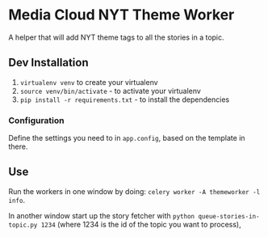 Media Cloud NYT Theme Worker
============================

A helper that will add NYT theme tags to all the stories in a topic.

Dev Installation
----------------

 1. `virtualenv venv` to create your virtualenv
 2. `source venv/bin/activate` - to activate your virtualenv
 3. `pip install -r requirements.txt` - to install the dependencies

### Configuration

Define the settings you need to in `app.config`, based on the template in there.

Use
---

Run the workers in one window by doing: `celery worker -A themeworker -l info`.

In another window start up the story fetcher with `python queue-stories-in-topic.py 1234` (where 1234 is the id 
of the topic you want to process),
